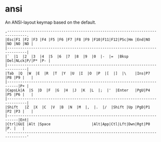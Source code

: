 # ansi

An ANSI-layout keymap based on the default.

    ,-------------------------------------------------------------------------------.
    |Esc|F1 |F2 |F3 |F4 |F5 |F6 |F7 |F8 |F9 |F10|F11|F12|PSc|Hm |End|NO |NO |NO |NO |
    |-------------------------------------------------------------------------------|
    |`  |1  |2  |3  |4  |5  |6  |7  |8  |9  |0  |-  |=  |Bksp   |Del|NLck|P/|P* |P- |
    |-------------------------------------------------------------------------------|
    |Tab  |Q  |W  |E  |R  |T  |Y  |U  |I  |O  |P  |[  |]  |\    |Ins|P7 |P8 |P9 |   |
    |---------------------------------------------------------------------------|P+ |
    |CapsLk|A  |S  |D  |F  |G  |H  |J  |K  |L  |;  |'  |Enter   |PgU|P4 |P5 |P6 |   |
    |-------------------------------------------------------------------------------|
    |Shift   |Z  |X  |C  |V  |B  |N  |M  |,  |.  |/  |Shift |Up |PgD|P1 |P2 |P3 |   |
    |---------------------------------------------------------------------------|Ent|
    |Ctrl|GUI |Alt |Space                   |Alt|App|Ctl|Lft|Dwn|Rgt|P0     |P. |   |
    `-------------------------------------------------------------------------------'
